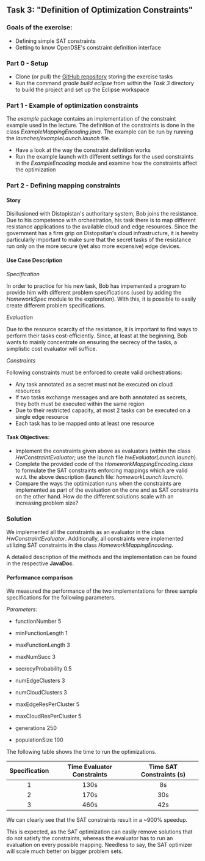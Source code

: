 


## Task 3: "Definition of Optimization Constraints"

### Goals of the exercise:

* Defining simple SAT constraints
* Getting to know OpenDSE's constraint definition interface

### Part 0 - Setup

* Clone (or pull) the [GitHub repository](https://github.com/uibk-dps-teaching/SchedulingApproachesDistributedSystems) storing the exercise tasks
* Run the command _gradle build eclipse_ from within the _Task 3_ directory to build the project and set up the Eclipse workspace

### Part 1 - Example of optimization constraints

The _example_ package contains an implementation of the constraint example used in the lecture. The definition of the constraints is done in the class _ExampleMappingEncoding.java_. The example can be run by running the _launches/exampleLaunch.launch_ file.

* Have a look at the way the constraint definition works
* Run the example launch with different settings for the used constraints in the _ExampleEncoding_ module and examine how the constraints affect the optimization
 
### Part 2 - Defining mapping constraints

#### Story

Disillusioned with Distopistan's authoritary system, Bob joins the resistance. Due to his competence with orchestration, his task there is to map different resistance applications to the available cloud and edge resources. Since the government has a firm grip on Distopsitan's cloud infrastructure, it is hereby particularly important to make sure that the secret tasks of the resistance run only on the more secure (yet also more expensive) edge devices. 

#### Use Case Description

*Specification*

In order to practice for his new task, Bob has impemented a program to provide him with different problem specifications (used by adding the _HomeworkSpec_ module to the exploration). With this, it is possible to easily create different problem specifications.

*Evaluation*

Due to the resource scarcity of the resistance, it is important to find ways to perform their tasks cost-efficiently. Since, at least at the beginning, Bob wants to mainly concentrate on ensuring the secrecy of the tasks, a simplistic cost evaluator will suffice.

*Constraints*

Following constraints must be enforced to create valid orchestrations:

* Any task annotated as a secret must not be executed on cloud resources
* If two tasks exchange messages and are both annotated as secrets, they both must be executed within the same region
* Due to their restricted capacity, at most 2 tasks can be executed on a single edge resource
* Each task has to be mapped onto at least one resource

#### Task Objectives:

- Implement the constraints given above as evaluators (within the class _HwConstraintEvaluator_; use the launch file _hwEvaluatorLaunch.launch_).
- Complete the provided code of the _HomeworkMappingEncoding.class_ to formulate the SAT constraints enforcing mappings which are valid w.r.t. the above description (launch file: _homeworkLaunch.launch_).
- Compare the ways the optimization runs when the constraints are implemented as part of the evaluation on the one and as SAT constraints on the other hand. How do the different solutions scale with an increasing problem size?


### Solution

We implemented all the constraints as an evaluator in the class _HwConstraintEvaluator_. Additionally, all constraints
were implemented utilizing SAT constraints in the class _HomeworkMappingEncoding_.

A detailed description of the methods and the implementation can be found in the respective **JavaDoc**.

#### Performance comparison

We measured the performance of the two implementations for three sample specifications for the following parameters.

_Parameters_:
- functionNumber 5
- minFunctionLength 1
- maxFunctionLength 3
- maxNumSucc 3
- secrecyProbability 0.5
- numEdgeClusters 3
- numCloudClusters 3
- maxEdgeResPerCluster 5
- maxCloudResPerCluster 5


- generations 250
- populationSize 100

The following table shows the time to run the optimizations.

| Specification | Time Evaluator Constraints | Time SAT Constraints (s) |
|:-------------:|:--------------------------:|:------------------------:|
|       1       |             130s           |            8s           |
|       2       |             170s           |            30s           |
|       3       |             460s           |            42s           |

We can clearly see that the SAT constraints result in a ~900% speedup.

This is expected, as the SAT optimization can easily remove solutions that do not satisfy the constraints, whereas the
evaluator has to run an evaluation on every possible mapping. Needless to say, the SAT optimizer will scale much better
on bigger problem sets. 
